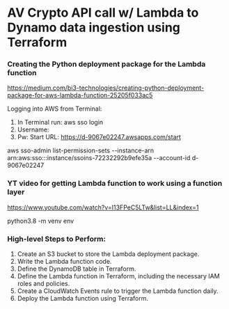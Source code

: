 # AV Crypto API call w/ Lambda to Dynamo data ingestion using Terraform





### Creating the Python deployment package for the Lambda function

https://medium.com/bi3-technologies/creating-python-deployment-package-for-aws-lambda-function-25205f033ac5


Logging into AWS from Terminal:
1. In Terminal run: aws sso login
2. Username: 
3. Pw:
Start URL: https://d-9067e02247.awsapps.com/start



aws sso-admin list-permission-sets --instance-arn arn:aws:sso:::instance/ssoins-72232292b9efe35a --account-id d-9067e02247

### YT video for getting Lambda function to work using a function layer
https://www.youtube.com/watch?v=I13FPeC5LTw&list=LL&index=1

python3.8 -m venv env

### High-level Steps to Perform:

1. Create an S3 bucket to store the Lambda deployment package.
2. Write the Lambda function code.
3. Define the DynamoDB table in Terraform.
4. Define the Lambda function in Terraform, including the necessary IAM roles and policies.
5. Create a CloudWatch Events rule to trigger the Lambda function daily.
6. Deploy the Lambda function using Terraform.
